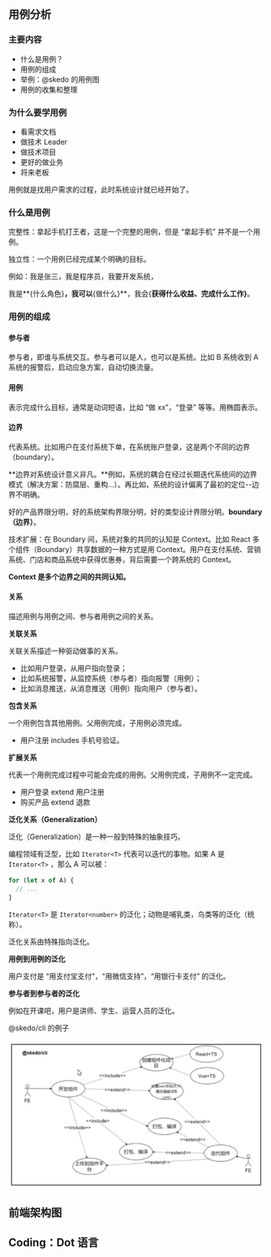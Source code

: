 ## 用例分析

### 主要内容

* 什么是用例？
* 用例的组成
* 举例：@skedo 的用例图
* 用例的收集和整理

### 为什么要学用例

* 看需求文档
* 做技术 Leader
* 做技术项目
* 更好的做业务
* 将来老板

用例就是找用户需求的过程，此时系统设计就已经开始了。

### 什么是用例

完整性：拿起手机打王者，这是一个完整的用例，但是 “拿起手机” 并不是一个用例。

独立性：一个用例已经完成某个明确的目标。

例如：我是张三，我是程序员，我要开发系统，

我是**{什么角色}**，我可以**{做什么}**，我会{**获得什么收益、完成什么工作}**。

### 用例的组成

#### 参与者

参与者，即谁与系统交互。参与者可以是人，也可以是系统。比如 B 系统收到 A 系统的报警后，启动应急方案，自动切换流量。

#### 用例

表示完成什么目标，通常是动词短语，比如 “做 xx”，“登录” 等等。用椭圆表示。

#### 边界

代表系统。比如用户在支付系统下单，在系统账户登录，这是两个不同的边界（boundary）。

**边界对系统设计意义非凡。**例如，系统的耦合在经过长期迭代系统间的边界模式（解决方案：防腐层、重构...）。再比如，系统的设计偏离了最初的定位--边界不明确。

好的产品界限分明，好的系统架构界限分明，好的类型设计界限分明。**boundary（边界）**。

技术扩展：在 Boundary 间，系统对象的共同的认知是 Context。比如 React 多个组件（Boundary）共享数据的一种方式是用 Context。用户在支付系统、营销系统、门店和商品系统中获得优惠券，背后需要一个跨系统的 Context。

**Context 是多个边界之间的共同认知。**

#### 关系

描述用例与用例之间、参与者用例之间的关系。

**关联关系**

关联关系描述一种驱动做事的关系。

* 比如用户登录，从用户指向登录；
* 比如系统报警，从监控系统（参与者）指向报警（用例）；
* 比如消息推送，从消息推送（用例）指向用户（参与者）。

**包含关系**

一个用例包含其他用例。父用例完成，子用例必须完成。

* 用户注册 includes 手机号验证。

**扩展关系**

代表一个用例完成过程中可能会完成的用例。父用例完成，子用例不一定完成。

* 用户登录 extend 用户注册
* 购买产品 extend 退款

**泛化关系（Generalization）**

泛化（Generalization）是一种一般到特殊的抽象技巧。

编程领域有泛型，比如  `Iterator<T>` 代表可以迭代的事物。如果 A 是 `Iterator<T>` ，那么 A 可以被：

```js
for (let x of A) {
  // ...
}
```

`Iterator<T>` 是 `Iterator<number>` 的泛化；动物是哺乳类，鸟类等的泛化（统称）。

泛化关系由特殊指向泛化。

**用例到用例的泛化**

用户支付是 “用支付宝支付”，“用微信支持”，“用银行卡支付” 的泛化。

**参与者到参与者的泛化**

例如在开课吧，用户是讲师、学生、运营人员的泛化。

@skedo/cli 的例子

<img src="./images/skedo_cli.png" />

## 前端架构图

## Coding：Dot 语言

